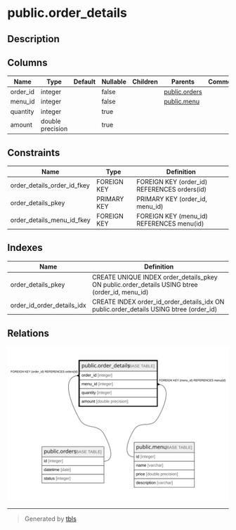 # public.order_details

## Description

## Columns

| Name | Type | Default | Nullable | Children | Parents | Comment |
| ---- | ---- | ------- | -------- | -------- | ------- | ------- |
| order_id | integer |  | false |  | [public.orders](public.orders.md) |  |
| menu_id | integer |  | false |  | [public.menu](public.menu.md) |  |
| quantity | integer |  | true |  |  |  |
| amount | double precision |  | true |  |  |  |

## Constraints

| Name | Type | Definition |
| ---- | ---- | ---------- |
| order_details_order_id_fkey | FOREIGN KEY | FOREIGN KEY (order_id) REFERENCES orders(id) |
| order_details_pkey | PRIMARY KEY | PRIMARY KEY (order_id, menu_id) |
| order_details_menu_id_fkey | FOREIGN KEY | FOREIGN KEY (menu_id) REFERENCES menu(id) |

## Indexes

| Name | Definition |
| ---- | ---------- |
| order_details_pkey | CREATE UNIQUE INDEX order_details_pkey ON public.order_details USING btree (order_id, menu_id) |
| order_id_order_details_idx | CREATE INDEX order_id_order_details_idx ON public.order_details USING btree (order_id) |

## Relations

![er](public.order_details.svg)

---

> Generated by [tbls](https://github.com/k1LoW/tbls)
